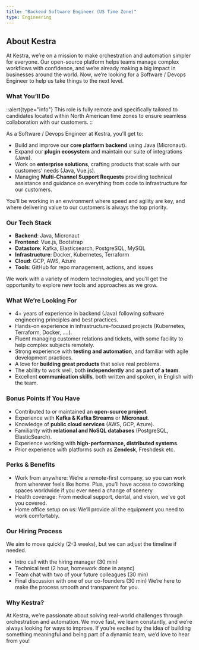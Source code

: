 ```yaml
---
title: "Backend Software Engineer (US Time Zone)"
type: Engineering
---
```


## About Kestra

At Kestra, we’re on a mission to make orchestration and automation simpler for everyone. Our open-source platform helps teams manage complex workflows with confidence, and we’re already making a big impact in businesses around the world. Now, we’re looking for a Software / Devops Engineer to help us take things to the next level.

### What You’ll Do

::alert{type="info"}
This role is fully remote and specifically tailored to candidates located within North American time zones to ensure seamless collaboration with our customers.
::

As a Software / Devops Engineer at Kestra, you’ll get to:
- Build and improve our **core platform backend** using Java (Micronaut).
- Expand our **plugin ecosystem** and maintain our suite of integrations (Java).
- Work on **enterprise solutions**, crafting products that scale with our customers’ needs (Java, Vue.js).
- Managing **Multi-Channel Support Requests** providing technical assistance and guidance on everything from code to infrastructure for our customers.

You’ll be working in an environment where speed and agility are key, and where delivering value to our customers is always the top priority.

### Our Tech Stack

- **Backend**: Java, Micronaut
- **Frontend**: Vue.js, Bootstrap
- **Datastore**: Kafka, Elasticsearch, PostgreSQL, MySQL
- **Infrastructure**: Docker, Kubernetes, Terraform
- **Cloud**: GCP, AWS, Azure
- **Tools**: GitHub for repo management, actions, and issues

We work with a variety of modern technologies, and you’ll get the opportunity to explore new tools and approaches as we grow.

### What We’re Looking For

- 4+ years of experience in backend (Java) following software engineering principles and best practices.
- Hands-on experience in infrastructure-focused projects (Kubernetes, Terraform, Docker, ....).
- Fluent managing customer relations and tickets, with some facility to help complex subjects remotely.
- Strong experience with **testing and automation**, and familiar with agile development practices.
- A love for **building great products** that solve real problems.
- The ability to work well, both **independently** and **as part of a team**.
- Excellent **communication skills**, both written and spoken, in English with the team.

### Bonus Points If You Have

- Contributed to or maintained an **open-source project**.
- Experience with **Kafka & Kafka Streams** or **Micronaut**.
- Knowledge of **public cloud services** (AWS, GCP, Azure).
- Familiarity with **relational and NoSQL databases** (PostgreSQL, ElasticSearch).
- Experience working with **high-performance, distributed systems**.
- Prior experience with platforms such as **Zendesk**, Freshdesk etc.

### Perks & Benefits

- Work from anywhere: We’re a remote-first company, so you can work from wherever feels like home. Plus, you’ll have access to coworking spaces worldwide if you ever need a change of scenery.
- Health coverage: From medical support, dental, and vision, we've got you covered.
- Home office setup on us: We’ll provide all the equipment you need to work comfortably.

### Our Hiring Process

We aim to move quickly (2-3 weeks), but we can adjust the timeline if needed.

- Intro call with the hiring manager (30 min)
- Technical test (2 hour, homework done in async)
- Team chat with two of your future colleagues (30 min)
- Final discussion with one of our co-founders (30 min)
We’re here to make the process smooth and transparent for you.


### Why Kestra?

At Kestra, we’re passionate about solving real-world challenges through orchestration and automation. We move fast, we learn constantly, and we’re always looking for ways to improve. If you’re excited by the idea of building something meaningful and being part of a dynamic team, we’d love to hear from you!